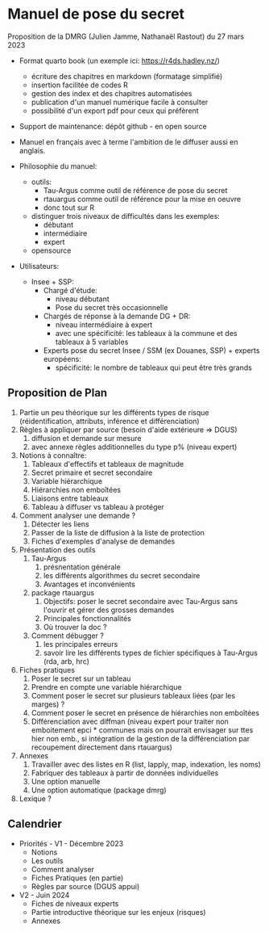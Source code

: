# Manuel de pose du secret

Proposition de la DMRG (Julien Jamme, Nathanaël Rastout) du 27 mars 2023

- Format quarto book (un exemple ici: https://r4ds.hadley.nz/)
  - écriture des chapitres en markdown (formatage simplifié)
  - insertion facilitée de codes R
  - gestion des index et des chapitres automatisées
  - publication d'un manuel numérique facile à consulter
  - possibilité d'un export pdf pour ceux qui préfèrent

- Support de maintenance: dépôt github - en open source

- Manuel en français avec à terme l'ambition de le diffuser aussi en anglais.

- Philosophie du manuel:
  - outils:
    - Tau-Argus comme outil de référence de pose du secret
    - rtauargus comme outil de référence pour la mise en oeuvre
    - donc tout sur R
  - distinguer trois niveaux de difficultés dans les exemples:
    - débutant
    - intermédiaire
    - expert
  - opensource

- Utilisateurs:
  - Insee + SSP:
    - Chargé d'étude:
      - niveau débutant
      - Pose du secret très occasionnelle
    - Chargés de réponse à la demande DG + DR:
      - niveau intermédiaire à expert
      - avec une spécificité: les tableaux à la commune et des tableaux à 5 variables
    - Experts pose du secret Insee / SSM (ex Douanes, SSP) + experts européens:
      - spécificité: le nombre de tableaux qui peut être très grands

## Proposition de Plan

1. Partie un peu théorique sur les différents types de risque (réidentification, attributs, inférence et différenciation)
2. Règles à appliquer par source (besoin d'aide extérieure => DGUS)
   1. diffusion et demande sur mesure
   2. avec annexe règles additionnelles du type p% (niveau expert)
3. Notions à connaître:
   1. Tableaux d'effectifs et tableaux de magnitude
   2. Secret primaire et secret secondaire
   3. Variable hiérarchique 
   4. Hiérarchies non emboîtées
   5. Liaisons entre tableaux
   6. Tableau à diffuser vs tableau à protéger
4. Comment analyser une demande ?
   1. Détecter les liens 
   2. Passer de la liste de diffusion à la liste de protection
   3. Fiches d'exemples d'analyse de demandes
5. Présentation des outils
   1. Tau-Argus
      1. présnentation générale
      2. les différents algorithmes du secret secondaire
      3. Avantages et inconvénients
   2. package rtauargus
      1. Objectifs: poser le secret secondaire avec Tau-Argus sans l'ouvrir et gérer des grosses demandes
      2. Principales fonctionnalités
      3. Où trouver la doc ?
   3. Comment débugger ?
      1. les principales erreurs
      2. savoir lire les différents types de fichier spécifiques à Tau-Argus (rda, arb, hrc)
6. Fiches pratiques
   1. Poser le secret sur un tableau
   2. Prendre en compte une variable hiérarchique
   3. Comment poser le secret sur plusieurs tableaux liées (par les marges) ?
   4. Comment poser le secret en présence de hiérarchies non emboîtées
   5. Différenciation avec diffman (niveau expert pour traiter non emboitement epci * communes mais on pourrait envisager sur ttes hier non emb., si intégration de la gestion de la différenciation par recoupement directement dans rtauargus)
7. Annexes
   1. Travailler avec des listes en R (list, lapply, map, indexation, les noms)
   2. Fabriquer des tableaux à partir de données individuelles
   3. Une option manuelle
   4. Une option automatique (package dmrg)
8. Lexique ?

## Calendrier

- Priorités - V1 - Décembre 2023
    - Notions
    - Les outils
    - Comment analyser
    - Fiches Pratiques (en partie)
    - Règles par source (DGUS appui)
- V2 - Juin 2024
    - Fiches de niveaux experts
    - Partie introductive théorique sur les enjeux (risques)
    - Annexes